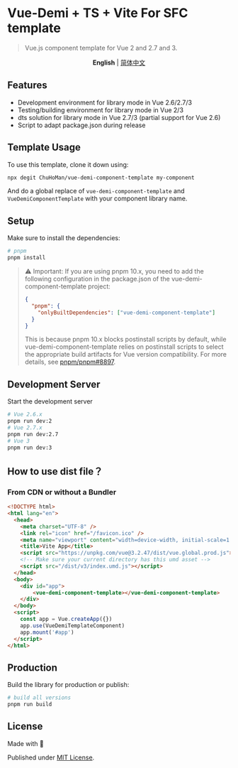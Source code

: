 # Vue-Demi + TS + Vite For SFC template

> Vue.js component template for Vue 2 and 2.7 and 3.

<p align='center'>
<b>English</b> | <a href="https://github.com/ChuHoMan/vue-demi-component-template/blob/main/README.zh-CN.md">简体中文</a>
</p>

## Features

- Development environment for library mode in Vue 2.6/2.7/3
- Testing/building environment for library mode in Vue 2/3
- dts solution for library mode in Vue 2.7/3 (partial support for Vue 2.6)
- Script to adapt package.json during release

## Template Usage

To use this template, clone it down using:

```bash
npx degit ChuHoMan/vue-demi-component-template my-component
```

And do a global replace of `vue-demi-component-template` and `VueDemiComponentTemplate` with your component library name.

## Setup

Make sure to install the dependencies:

```bash
# pnpm
pnpm install
```

> ⚠️ Important:  If you are using pnpm 10.x, you need to add the following configuration in the package.json of the vue-demi-component-template project:
> ```json
> {
>   "pnpm": {
>     "onlyBuiltDependencies": ["vue-demi-component-template"]
>   }
> }
> ```
> This is because pnpm 10.x blocks postinstall scripts by default, while vue-demi-component-template relies on postinstall scripts to select the appropriate build artifacts for Vue version compatibility. For more details, see [pnpm/pnpm#8897](https://github.com/pnpm/pnpm/pull/8897).

## Development Server

Start the development server

```bash
# Vue 2.6.x
pnpm run dev:2
# Vue 2.7.x
pnpm run dev:2.7
# Vue 3
pnpm run dev:3
```

## How to use dist file？

### From CDN or without a Bundler

```html
<!DOCTYPE html>
<html lang="en">
  <head>
    <meta charset="UTF-8" />
    <link rel="icon" href="/favicon.ico" />
    <meta name="viewport" content="width=device-width, initial-scale=1.0" />
    <title>Vite App</title>
    <script src="https://unpkg.com/vue@3.2.47/dist/vue.global.prod.js"></script>
    <!-- Make sure your current directory has this umd asset -->
    <script src="/dist/v3/index.umd.js"></script>
  </head>
  <body>
    <div id="app">
        <vue-demi-component-template></vue-demi-component-template>
    </div>
  </body>
  <script>
    const app = Vue.createApp({})
    app.use(VueDemiTemplateComponent)
    app.mount('#app')
  </script>
</html>
```

## Production

Build the library for production or publish:

```bash
# build all versions
pnpm run build
```

## License

Made with 💙

Published under [MIT License](./LICENSE).
